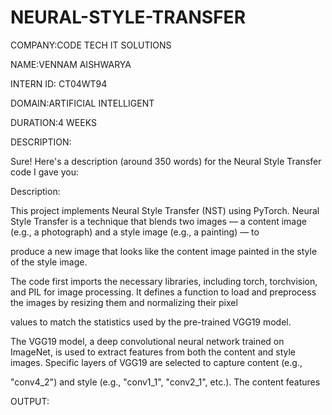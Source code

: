 # NEURAL-STYLE-TRANSFER
COMPANY:CODE TECH IT SOLUTIONS

NAME:VENNAM AISHWARYA

INTERN ID: CT04WT94

DOMAIN:ARTIFICIAL INTELLIGENT

DURATION:4 WEEKS

DESCRIPTION:

Sure! Here's a description (around 350 words) for the Neural Style Transfer code I gave you:

Description:

This project implements Neural Style Transfer (NST) using PyTorch. Neural Style Transfer is a technique that blends two images — a content image (e.g., a photograph) and a style image (e.g., a painting) — to 

produce a new image that looks like the content image painted in the style of the style image.

The code first imports the necessary libraries, including torch, torchvision, and PIL for image processing. It defines a function to load and preprocess the images by resizing them and normalizing their pixel 

values to match the statistics used by the pre-trained VGG19 model.

The VGG19 model, a deep convolutional neural network trained on ImageNet, is used to extract features from both the content and style images. Specific layers of VGG19 are selected to capture content (e.g., 

"conv4_2") and style (e.g., "conv1_1", "conv2_1", etc.). The content features

OUTPUT:

